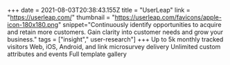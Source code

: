 +++
date = 2021-08-03T20:38:43.155Z
title = "UserLeap"
link = "https://userleap.com/"
thumbnail = "https://userleap.com/favicons/apple-icon-180x180.png"
snippet="Continuously identify opportunities to acquire and retain more customers. Gain clarity into customer needs and grow your business."
tags = ["insight"," user-research"]
+++
Up to 5k monthly tracked visitors
Web, iOS, Android, and link microsurvey delivery
Unlimited custom attributes and events
Full template gallery
